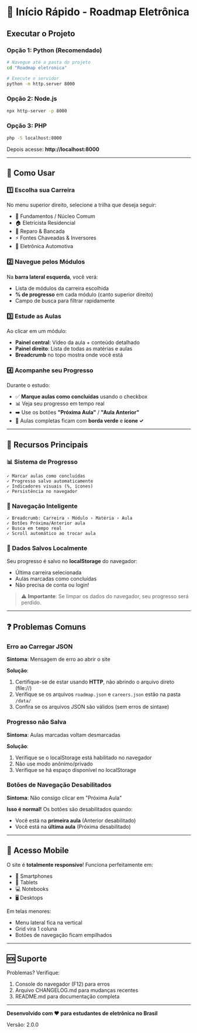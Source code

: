# 🚀 Início Rápido - Roadmap Eletrônica

## Executar o Projeto

### Opção 1: Python (Recomendado)
```bash
# Navegue até a pasta do projeto
cd "Roadmap eletronica"

# Execute o servidor
python -m http.server 8000
```

### Opção 2: Node.js
```bash
npx http-server -p 8000
```

### Opção 3: PHP
```bash
php -S localhost:8000
```

Depois acesse: **http://localhost:8000**

---

## 📖 Como Usar

### 1️⃣ Escolha sua Carreira
No menu superior direito, selecione a trilha que deseja seguir:
- 🔧 Fundamentos / Núcleo Comum
- 🏠 Eletricista Residencial
- 🔨 Reparo & Bancada
- ⚡ Fontes Chaveadas & Inversores
- 🚗 Eletrônica Automotiva

### 2️⃣ Navegue pelos Módulos
Na **barra lateral esquerda**, você verá:
- Lista de módulos da carreira escolhida
- **% de progresso** em cada módulo (canto superior direito)
- Campo de busca para filtrar rapidamente

### 3️⃣ Estude as Aulas
Ao clicar em um módulo:
- **Painel central**: Vídeo da aula + conteúdo detalhado
- **Painel direito**: Lista de todas as matérias e aulas
- **Breadcrumb** no topo mostra onde você está

### 4️⃣ Acompanhe seu Progresso
Durante o estudo:
- ✅ **Marque aulas como concluídas** usando o checkbox
- 📊 Veja seu progresso em tempo real
- ➡️ Use os botões **"Próxima Aula"** / **"Aula Anterior"**
- 🎯 Aulas completas ficam com **borda verde** e **ícone ✓**

---

## 🎯 Recursos Principais

### 📊 Sistema de Progresso
```
✓ Marcar aulas como concluídas
✓ Progresso salvo automaticamente
✓ Indicadores visuais (%, ícones)
✓ Persistência no navegador
```

### 🧭 Navegação Inteligente
```
✓ Breadcrumb: Carreira › Módulo › Matéria › Aula
✓ Botões Próxima/Anterior aula
✓ Busca em tempo real
✓ Scroll automático ao trocar aula
```

### 💾 Dados Salvos Localmente
Seu progresso é salvo no **localStorage** do navegador:
- Última carreira selecionada
- Aulas marcadas como concluídas
- Não precisa de conta ou login!

> ⚠️ **Importante**: Se limpar os dados do navegador, seu progresso será perdido.

---

## ❓ Problemas Comuns

### Erro ao Carregar JSON
**Sintoma**: Mensagem de erro ao abrir o site

**Solução**: 
1. Certifique-se de estar usando **HTTP**, não abrindo o arquivo direto (file://)
2. Verifique se os arquivos `roadmap.json` e `careers.json` estão na pasta `/data/`
3. Confira se os arquivos JSON são válidos (sem erros de sintaxe)

### Progresso não Salva
**Sintoma**: Aulas marcadas voltam desmarcadas

**Solução**: 
1. Verifique se o localStorage está habilitado no navegador
2. Não use modo anônimo/privado
3. Verifique se há espaço disponível no localStorage

### Botões de Navegação Desabilitados
**Sintoma**: Não consigo clicar em "Próxima Aula"

**Isso é normal!** Os botões são desabilitados quando:
- Você está na **primeira aula** (Anterior desabilitado)
- Você está na **última aula** (Próxima desabilitado)

---

## 📱 Acesso Mobile

O site é **totalmente responsivo**! Funciona perfeitamente em:
- 📱 Smartphones
- 📱 Tablets
- 💻 Notebooks
- 🖥️ Desktops

Em telas menores:
- Menu lateral fica na vertical
- Grid vira 1 coluna
- Botões de navegação ficam empilhados

---

## 🆘 Suporte

Problemas? Verifique:
1. Console do navegador (F12) para erros
2. Arquivo CHANGELOG.md para mudanças recentes
3. README.md para documentação completa

---

**Desenvolvido com ❤️ para estudantes de eletrônica no Brasil**

Versão: 2.0.0

